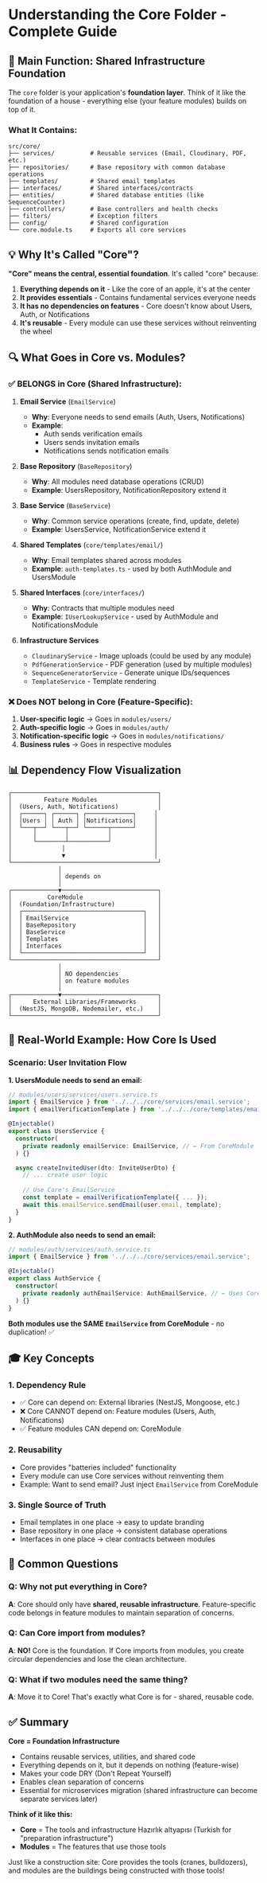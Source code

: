 # Understanding the Core Folder - Complete Guide

## 🎯 Main Function: **Shared Infrastructure Foundation**

The `core` folder is your application's **foundation layer**. Think of it like the foundation of a house - everything else (your feature modules) builds on top of it.

### What It Contains:

```
src/core/
├── services/          # Reusable services (Email, Cloudinary, PDF, etc.)
├── repositories/      # Base repository with common database operations
├── templates/         # Shared email templates
├── interfaces/        # Shared interfaces/contracts
├── entities/          # Shared database entities (like SequenceCounter)
├── controllers/       # Base controllers and health checks
├── filters/           # Exception filters
├── config/            # Shared configuration
└── core.module.ts     # Exports all core services
```

## 💡 Why It's Called "Core"?

**"Core" means the central, essential foundation**. It's called "core" because:

1. **Everything depends on it** - Like the core of an apple, it's at the center
2. **It provides essentials** - Contains fundamental services everyone needs
3. **It has no dependencies on features** - Core doesn't know about Users, Auth, or Notifications
4. **It's reusable** - Every module can use these services without reinventing the wheel

## 🔍 What Goes in Core vs. Modules?

### ✅ **BELONGS in Core** (Shared Infrastructure):

1. **Email Service** (`EmailService`)
   - **Why**: Everyone needs to send emails (Auth, Users, Notifications)
   - **Example**: 
     - Auth sends verification emails
     - Users sends invitation emails  
     - Notifications sends notification emails

2. **Base Repository** (`BaseRepository`)
   - **Why**: All modules need database operations (CRUD)
   - **Example**: UsersRepository, NotificationRepository extend it

3. **Base Service** (`BaseService`)
   - **Why**: Common service operations (create, find, update, delete)
   - **Example**: UsersService, NotificationService extend it

4. **Shared Templates** (`core/templates/email/`)
   - **Why**: Email templates shared across modules
   - **Example**: `auth-templates.ts` - used by both AuthModule and UsersModule

5. **Shared Interfaces** (`core/interfaces/`)
   - **Why**: Contracts that multiple modules need
   - **Example**: `IUserLookupService` - used by AuthModule and NotificationsModule

6. **Infrastructure Services**
   - `CloudinaryService` - Image uploads (could be used by any module)
   - `PdfGenerationService` - PDF generation (used by multiple modules)
   - `SequenceGeneratorService` - Generate unique IDs/sequences
   - `TemplateService` - Template rendering

### ❌ **Does NOT belong in Core** (Feature-Specific):

1. **User-specific logic** → Goes in `modules/users/`
2. **Auth-specific logic** → Goes in `modules/auth/`
3. **Notification-specific logic** → Goes in `modules/notifications/`
4. **Business rules** → Goes in respective modules

## 📊 Dependency Flow Visualization

```
┌─────────────────────────────────────────┐
│         Feature Modules                 │
│  (Users, Auth, Notifications)           │
│  ┌──────┐ ┌──────┐ ┌─────────────┐     │
│  │Users │ │ Auth │ │Notifications│     │
│  └───┬──┘ └───┬──┘ └──────┬──────┘     │
│      │        │           │            │
│      └────────┴───────────┘            │
│              │                         │
│              ▼                         │
└─────────────────────────────────────────┘
              │
              │ depends on
              │
┌─────────────▼───────────────────────────┐
│          CoreModule                     │
│  (Foundation/Infrastructure)            │
│  ┌──────────────────────────────────┐   │
│  │ EmailService                     │   │
│  │ BaseRepository                   │   │
│  │ BaseService                      │   │
│  │ Templates                        │   │
│  │ Interfaces                       │   │
│  └──────────────────────────────────┘   │
└─────────────────────────────────────────┘
              │
              │ NO dependencies
              │ on feature modules
              │
┌─────────────▼───────────────────────────┐
│      External Libraries/Frameworks      │
│  (NestJS, MongoDB, Nodemailer, etc.)    │
└─────────────────────────────────────────┘
```

## 🔄 Real-World Example: How Core Is Used

### Scenario: User Invitation Flow

**1. UsersModule needs to send an email:**

```typescript
// modules/users/services/users.service.ts
import { EmailService } from '../../../core/services/email.service';
import { emailVerificationTemplate } from '../../../core/templates/email/auth-templates';

@Injectable()
export class UsersService {
  constructor(
    private readonly emailService: EmailService, // ← From CoreModule
  ) {}

  async createInvitedUser(dto: InviteUserDto) {
    // ... create user logic
    
    // Use Core's EmailService
    const template = emailVerificationTemplate({ ... });
    await this.emailService.sendEmail(user.email, template);
  }
}
```

**2. AuthModule also needs to send an email:**

```typescript
// modules/auth/services/auth.service.ts
import { EmailService } from '../../../core/services/email.service';

@Injectable()
export class AuthService {
  constructor(
    private readonly authEmailService: AuthEmailService, // ← Uses Core's EmailService internally
  ) {}
}
```

**Both modules use the SAME `EmailService` from CoreModule** - no duplication! ✅

## 🎓 Key Concepts

### 1. **Dependency Rule**
- ✅ Core can depend on: External libraries (NestJS, Mongoose, etc.)
- ❌ Core CANNOT depend on: Feature modules (Users, Auth, Notifications)
- ✅ Feature modules CAN depend on: CoreModule

### 2. **Reusability**
- Core provides "batteries included" functionality
- Every module can use Core services without reinventing them
- Example: Want to send email? Just inject `EmailService` from CoreModule

### 3. **Single Source of Truth**
- Email templates in one place → easy to update branding
- Base repository in one place → consistent database operations
- Interfaces in one place → clear contracts between modules

## 🤔 Common Questions

### Q: Why not put everything in Core?
**A**: Core should only have **shared, reusable infrastructure**. Feature-specific code belongs in feature modules to maintain separation of concerns.

### Q: Can Core import from modules?
**A**: **NO!** Core is the foundation. If Core imports from modules, you create circular dependencies and lose the clean architecture.

### Q: What if two modules need the same thing?
**A**: Move it to Core! That's exactly what Core is for - shared, reusable code.

## ✅ Summary

**Core = Foundation Infrastructure**
- Contains reusable services, utilities, and shared code
- Everything depends on it, but it depends on nothing (feature-wise)
- Makes your code DRY (Don't Repeat Yourself)
- Enables clean separation of concerns
- Essential for microservices migration (shared infrastructure can become separate services later)

**Think of it like this:**
- **Core** = The tools and infrastructure Hazırlık altyapısı (Turkish for "preparation infrastructure")
- **Modules** = The features that use those tools

Just like a construction site: Core provides the tools (cranes, bulldozers), and modules are the buildings being constructed with those tools!

